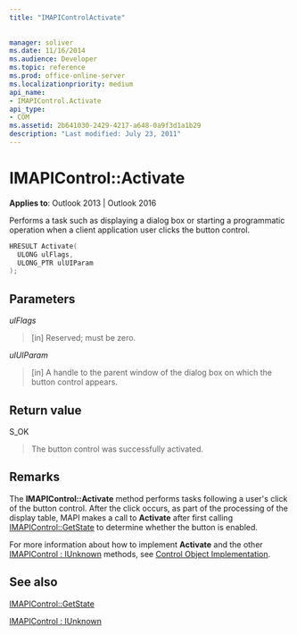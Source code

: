 ```yaml
---
title: "IMAPIControlActivate"
 
 
manager: soliver
ms.date: 11/16/2014
ms.audience: Developer
ms.topic: reference
ms.prod: office-online-server
ms.localizationpriority: medium
api_name:
- IMAPIControl.Activate
api_type:
- COM
ms.assetid: 2b641030-2429-4217-a648-0a9f3d1a1b29
description: "Last modified: July 23, 2011"
---
```


# IMAPIControl::Activate

  
  
**Applies to**: Outlook 2013 | Outlook 2016 
  
Performs a task such as displaying a dialog box or starting a programmatic operation when a client application user clicks the button control.
  
```cpp
HRESULT Activate(
  ULONG ulFlags,
  ULONG_PTR ulUIParam
);
```

## Parameters

 _ulFlags_
  
> [in] Reserved; must be zero.
    
 _ulUIParam_
  
> [in] A handle to the parent window of the dialog box on which the button control appears.
    
## Return value

S_OK 
  
> The button control was successfully activated.
    
## Remarks

The **IMAPIControl::Activate** method performs tasks following a user's click of the button control. After the click occurs, as part of the processing of the display table, MAPI makes a call to **Activate** after first calling [IMAPIControl::GetState](imapicontrol-getstate.md) to determine whether the button is enabled. 
  
For more information about how to implement **Activate** and the other [IMAPIControl : IUnknown](imapicontroliunknown.md) methods, see [Control Object Implementation](control-object-implementation.md).
  
## See also



[IMAPIControl::GetState](imapicontrol-getstate.md)
  
[IMAPIControl : IUnknown](imapicontroliunknown.md)

